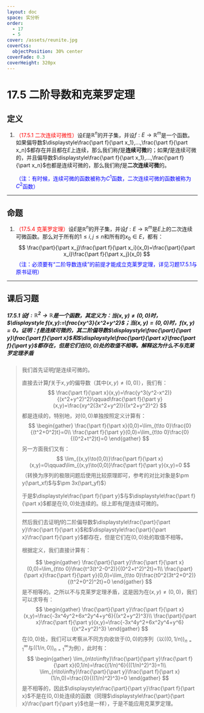 ```yaml
---
layout: doc
space: 实分析
order:
  - 17
  - 5
cover: /assets/reunite.jpg
coverCss:
  objectPosition: 30% center
coverFade: 0.3
coverHeight: 320px
---
```

# 17.5 二阶导数和克莱罗定理

## 定义

1. <span style="color:red">（17.5.1 二次连续可微性）</span>设$E$是$\mathbb R^n$的开子集，并设$f:E\to\mathbb R^m$是一个函数。如果偏导数$\displaystyle\frac{\part f}{\part x_1},...,\frac{\part f}{\part x_n}$都存在并且都在$E$上连续，那么我们称$f$是**连续可微**的；如果$f$是连续可微的，并且偏导数$\displaystyle\frac{\part f}{\part x_1},...,\frac{\part f}{\part x_n}$也都是连续可微的，那么我们称$f$是**二次连续可微**的。

   <span style="color:blue">（注：有时候，连续可微的函数被称为$C^1$函数，二次连续可微的函数被称为$C^2$函数）</span>

---

## 命题

1. <span style="color:red">（17.5.4 克莱罗定理）</span>设$E$是$\mathbb R^n$的开子集，并设$f:E\to\mathbb R^m$是$E$上的二次连续可微函数。那么对于所有的$1\leq i,j\leq n$和所有的$x_0\in E$，都有：
   $$
   \frac{\part}{\part x_j}\frac{\part f}{\part x_i}(x_0)=\frac{\part}{\part x_i}\frac{\part f}{\part x_j}(x_0)
   $$
   <span style="color:blue">（注：必须要有“二阶导数连续”的前提才能成立克莱罗定理，详见习题17.5.1与原书证明）</span>

---

## 课后习题

##### 17.5.1 设$f:\mathbb R^2\to\mathbb R$是一个函数，其定义为：当$(x,y)\ne(0,0)$时，$\displaystyle f(x,y):=\frac{xy^3}{x^2+y^2}$；当$(x,y)=(0,0)$时，$f(x,y)=0$。证明：$f$是连续可微的，其二阶偏导数$\displaystyle\frac{\part}{\part y}\frac{\part f}{\part x}$和$\displaystyle\frac{\part}{\part x}\frac{\part f}{\part y}$都存在，但是它们在$(0,0)$处的取值不相等。解释这为什么不与克莱罗定理矛盾

> 我们首先证明$f$是连续可微的。
>
> 直接去计算$f$关于$x,y$的偏导数（其中$(x,y)\ne(0,0)$），我们有：
> $$
> \frac{\part f}{\part x}(x,y)=\frac{y^3(y^2-x^2)}{(x^2+y^2)^2}\qquad\frac{\part f}{\part y}(x,y)=\frac{xy^2(3x^2+y^2)}{(x^2+y^2)^2}
> $$
> 都是连续的，特别地，对$(0,0)$单独按照定义计算有：
> $$
> \begin{gather}
> \frac{\part f}{\part x}(0,0)=\lim_{t\to 0}\frac{0}{(t^2+0^2)t}=0\\
> \frac{\part f}{\part y}(0,0)=\lim_{t\to 0}\frac{0}{(0^2+t^2)t}=0
> \end{gather}
> $$
> 另一方面我们又有：
> $$
> \lim_{(x,y)\to(0,0)}\frac{\part f}{\part x}(x,y)=0\qquad\lim_{(x,y)\to(0,0)}\frac{\part f}{\part y}(x,y)=0
> $$
> （转换为序列的极限问题后使用比较原理即可，参考的对比对象是$\pm y(\part_xf)$与$\pm 3x(\part_yf)$）
>
> 于是$\displaystyle\frac{\part f}{\part y}$与$\displaystyle\frac{\part f}{\part x}$都是在$(0,0)$处连续的。综上即有$f$是连续可微的。
>
> ---
>
> 然后我们去证明$f$的二阶偏导数$\displaystyle\frac{\part}{\part y}\frac{\part f}{\part x}$和$\displaystyle\frac{\part}{\part x}\frac{\part f}{\part y}$都存在，但是它们在$(0,0)$处的取值不相等。
>
> 根据定义，我们直接计算有：
>
> $$
> \begin{gather}
> \frac{\part}{\part y}\frac{\part f}{\part x}(0,0)=\lim_{t\to 0}\frac{t^3(t^2-0^2)}{(0^2+t^2)^2t}=1\\
> \frac{\part}{\part x}\frac{\part f}{\part y}(0,0)=\lim_{t\to 0}\frac{t0^2(3t^2+0^2)}{(t^2+0^2)^2t}=0
> \end{gather}
> $$
> 是不相等的。之所以不与克莱罗定理矛盾，这是因为在$(x,y)\ne(0,0)$，我们可以求导有：
> $$
> \begin{gather}
> \frac{\part}{\part y}\frac{\part f}{\part x}(x,y)=\frac{-3x^4y^2+6x^2y^4+y^6}{(x^2+y^2)^3}\\
> \frac{\part}{\part x}\frac{\part f}{\part y}(x,y)=\frac{-3x^4y^2+6x^2y^4+y^6}{(x^2+y^2)^3}
> \end{gather}
> $$
> 在$(0,0)$处，我们可以考察从不同方向收敛于$(0,0)$的序列（以$((0,1/n))_{n=1}^{\infty}$与$((1/n,0))_{n=1}^{\infty}$为例），此时有：
> $$
> \begin{gather}
> \lim_{n\to\infty}\frac{\part}{\part y}\frac{\part f}{\part x}(0,1/n)=\frac{(1/n)^6}{((1/n)^2)^3}=1\\
> \lim_{n\to\infty}\frac{\part}{\part y}\frac{\part f}{\part x}(1/n,0)=\frac{0}{((1/n)^2)^3}=0
> \end{gather}
> $$
> 是不相等的，因此$\displaystyle\frac{\part}{\part y}\frac{\part f}{\part x}$不是在$(0,0)$处连续的函数（同理$\displaystyle\frac{\part}{\part x}\frac{\part f}{\part y}$也是一样），于是不能应用克莱罗定理。